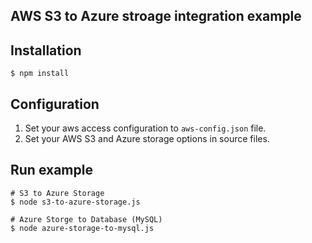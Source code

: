 AWS S3 to Azure stroage integration example
--------------------------------------------

## Installation

```
$ npm install
```

## Configuration

1. Set your aws access configuration to `aws-config.json` file.
1. Set your AWS S3 and Azure storage options in source files.

## Run example

```
# S3 to Azure Storage
$ node s3-to-azure-storage.js

# Azure Storge to Database (MySQL)
$ node azure-storage-to-mysql.js
```
